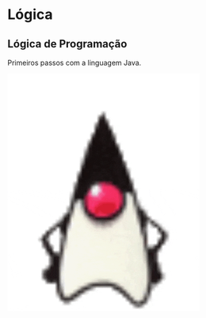 # Lógica
## Lógica de Programação
Primeiros passos com a linguagem Java.

![duke gif](https://github.com/tomf1br/Java/blob/master/duke.gif)
